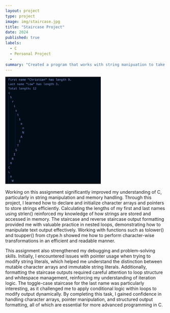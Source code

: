 ```yaml
---
layout: project
type: project
image: img/staircase.jpg
title: "Staircase Project"
date: 2024
published: true
labels:
  - C
  - Personal Project
  - 
summary: "Created a program that works with string manipuation to take in user defined input and calculate them and check for equality."
---
```


<div class="d-flex justify-content-center">
    <img class="img-fluid" src="../img/StaircaseOutcome.png" style="width: 300px; height: auto;">
</div>

Working on this assignment significantly improved my understanding of C, particularly in string manipulation and memory handling. Through this project, I learned how to declare and initialize character arrays and pointers to store strings efficiently. Calculating the lengths of my first and last names using strlen() reinforced my knowledge of how strings are stored and accessed in memory.  The staircase and reverse staircase output formatting provided me with valuable practice in nested loops, demonstrating how to manipulate text output effectively. Working with functions such as tolower() and toupper() from ctype.h showed me how to perform character-wise transformations in an efficient and readable manner.

This assignment also strengthened my debugging and problem-solving skills. Initially, I encountered issues with pointer usage when trying to modify string literals, which helped me understand the distinction between mutable character arrays and immutable string literals. Additionally, formatting the staircase outputs required careful attention to loop structure and whitespace management, reinforcing my understanding of iteration logic. The toggle-case staircase for the last name was particularly interesting, as it challenged me to apply conditional logic within loops to modify output dynamically. By completing this task, I gained confidence in handling character arrays, pointer manipulation, and structured output formatting, all of which are essential for more advanced programming in C.


